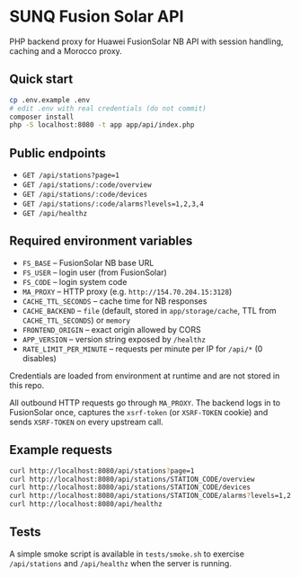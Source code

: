 # SUNQ Fusion Solar API

PHP backend proxy for Huawei FusionSolar NB API with session handling, caching and a Morocco proxy.

## Quick start

```bash
cp .env.example .env
# edit .env with real credentials (do not commit)
composer install
php -S localhost:8080 -t app app/api/index.php
```

## Public endpoints

* `GET /api/stations?page=1`
* `GET /api/stations/:code/overview`
* `GET /api/stations/:code/devices`
* `GET /api/stations/:code/alarms?levels=1,2,3,4`
* `GET /api/healthz`

## Required environment variables

- `FS_BASE` – FusionSolar NB base URL
- `FS_USER` – login user (from FusionSolar)
- `FS_CODE` – login system code
- `MA_PROXY` – HTTP proxy (e.g. `http://154.70.204.15:3128`)
- `CACHE_TTL_SECONDS` – cache time for NB responses
- `CACHE_BACKEND` – `file` (default, stored in `app/storage/cache`, TTL from `CACHE_TTL_SECONDS`) or `memory`
- `FRONTEND_ORIGIN` – exact origin allowed by CORS
- `APP_VERSION` – version string exposed by `/healthz`
- `RATE_LIMIT_PER_MINUTE` – requests per minute per IP for `/api/*` (0 disables)

Credentials are loaded from environment at runtime and are not stored in this repo.

All outbound HTTP requests go through `MA_PROXY`. The backend logs in to FusionSolar once, captures the `xsrf-token` (or `XSRF-TOKEN` cookie) and sends `XSRF-TOKEN` on every upstream call.

## Example requests

```bash
curl http://localhost:8080/api/stations?page=1
curl http://localhost:8080/api/stations/STATION_CODE/overview
curl http://localhost:8080/api/stations/STATION_CODE/devices
curl http://localhost:8080/api/stations/STATION_CODE/alarms?levels=1,2
curl http://localhost:8080/api/healthz
```

## Tests

A simple smoke script is available in `tests/smoke.sh` to exercise `/api/stations` and `/api/healthz` when the server is running.
